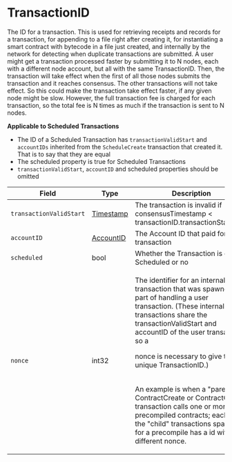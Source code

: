 # TransactionID

The ID for a transaction. This is used for retrieving receipts and records for a transaction, for appending to a file right after creating it, for instantiating a smart contract with bytecode in a file just created, and internally by the network for detecting when duplicate transactions are submitted. A user might get a transaction processed faster by submitting it to N nodes, each with a different node account, but all with the same TransactionID. Then, the transaction will take effect when the first of all those nodes submits the transaction and it reaches consensus. The other transactions will not take effect. So this could make the transaction take effect faster, if any given node might be slow. However, the full transaction fee is charged for each transaction, so the total fee is N times as much if the transaction is sent to N nodes.

**Applicable to Scheduled Transactions**

* The ID of a Scheduled Transaction has `transactionValidStart` and `accountIDs` inherited from the `ScheduleCreate` transaction that created it. That is to say that they are equal
* The scheduled property is true for Scheduled Transactions
* `transactionValidStart`, `accountID` and scheduled properties should be omitted

| Field                   | Type                                                   | Description                                                                                                                                                                                                                                                                                                                                                                                                                                                                                                   |
| ----------------------- | ------------------------------------------------------ | ------------------------------------------------------------------------------------------------------------------------------------------------------------------------------------------------------------------------------------------------------------------------------------------------------------------------------------------------------------------------------------------------------------------------------------------------------------------------------------------------------------- |
| `transactionValidStart` | ​[Timestamp](../miscellaneous/timestamp.md#timestamp)​ | The transaction is invalid if consensusTimestamp < transactionID.transactionStartValid                                                                                                                                                                                                                                                                                                                                                                                                                        |
| `accountID`             | ​[AccountID](accountid.md)​                            | The Account ID that paid for this transaction                                                                                                                                                                                                                                                                                                                                                                                                                                                                 |
| `scheduled`             | bool                                                   | Whether the Transaction is of type Scheduled or no                                                                                                                                                                                                                                                                                                                                                                                                                                                            |
| `nonce`                 | int32                                                  | <p>The identifier for an internal transaction that was spawned as part of handling a user transaction. (These internal transactions share the transactionValidStart and accountID of the user transaction, so a</p><p>nonce is necessary to give them a unique TransactionID.)</p><p><br>An example is when a "parent" ContractCreate or ContractCall transaction calls one or more HTS precompiled contracts; each of the "child" transactions spawned for a precompile has a id with a different nonce.</p> |
